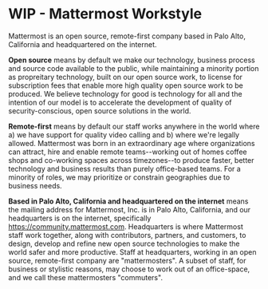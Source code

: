 # WIP - Mattermost Workstyle 

Mattermost is an open source, remote-first company based in Palo Alto, California and headquartered on the internet. 

**Open source** means by default we make our technology, business process and source code available to the public, while maintaining a minority portion as propreitary technology, built on our open source work, to license for subscription fees that enable more high quality open source work to be produced. We believe technology for good is technology for all and the intention of our model is to accelerate the development of quality of security-conscious, open source solutions in the world. 

**Remote-first** means by default our staff works anywhere in the world where a) we have support for quality video calling and b) where we're legally allowed. Mattermost was born in an extraordinary age where organizations can attract, hire and enable remote teams--working out of homes coffee shops and co-working spaces across timezones--to produce faster, better technology and business results than purely office-based teams. For a minority of roles, we may prioritize or constrain geographies due to business needs.

**Based in Palo Alto, California and headquartered on the internet** means the mailing address for Mattermost, Inc. is in Palo Alto, California, and our headquarters is on the internet, specifically https://community.mattermost.com. Headquarters is where Mattermost staff work together, along with contributors, partners, and customers, to design, develop and refine new open source technologies to make the world safer and more productive. Staff at headquarters, working in an open source, remote-first company are "mattermosters". A subset of staff, for business or stylistic reasons, may choose to work out of an office-space, and we call these mattermosters "commuters". 





